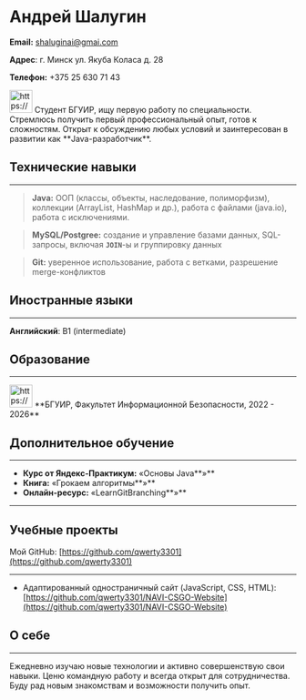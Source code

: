 # Андрей Шалугин

**Email:** shaluginai@gmai.com

**Адрес**: г. Минск ул. Якуба Коласа д. 28

**Телефон:** +375 25 630 71 43

<aside>
<img src="https://www.notion.so/icons/bookmark_gray.svg" alt="https://www.notion.so/icons/bookmark_gray.svg" width="40px" /> Студент БГУИР, ищу первую работу по специальности. Стремлюсь получить первый профессиональный опыт, готов к сложностям. Открыт к обсуждению любых условий и заинтересован в развитии как **Java-разработчик**.

</aside>

## Технические навыки

---

> **Java:** ООП (классы, объекты, наследование, полиморфизм), коллекции (ArrayList, HashMap и др.), работа с файлами (java.io), работа с исключениями.
> 

> **MySQL/Postgree:** создание и управление базами данных, SQL-запросы, включая **`JOIN`**-ы и группировку данных
> 

> **Git:** уверенное использование, работа с ветками, разрешение merge-конфликтов
> 

## Иностранные языки

---

**Английский**: B1 (intermediate)

## Образование

---

<aside>
<img src="https://www.notion.so/icons/graduate_gray.svg" alt="https://www.notion.so/icons/graduate_gray.svg" width="40px" /> **БГУИР, Факультет Информационной Безопасности, 2022 - 2026**

</aside>

## **Дополнительное обучение**

---

- **Курс от Яндекс-Практикум:** «Основы Java**»**
- **Книга:** «Грокаем алгоритмы**»**
- **Онлайн-ресурс:** «LearnGitBranching**»**

---

## Учебные проекты

Мой GitHub: [https://github.com/qwerty3301](https://github.com/qwerty3301)

---

- Адаптированный одностраничный сайт (JavaScript, CSS, HTML):  [https://github.com/qwerty3301/NAVI-CSGO-Website](https://github.com/qwerty3301/NAVI-CSGO-Website)

## О себе

---

Ежедневно изучаю новые технологии и активно совершенствую свои навыки. Ценю командную работу и всегда открыт для сотрудничества. Буду рад новым знакомствам и возможности получить опыт.
